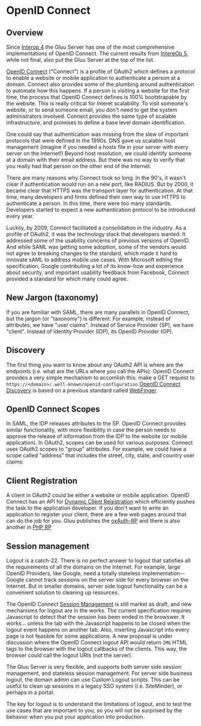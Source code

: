 # OpenID Connect 

## Overview 

Since [Interop 4](http://www.gluu.co/.fm8t) the Gluu Server has one of the most comprehensive
implementations of OpenID Connect. The current results from [IntereOp 5](http://www.gluu.co/.iwjk),
while not final, also put the Gluu Server at the top of the list.

[OpenID Connect](http://openid.net/connect) ("Connect") is a profile of OAuth2 which 
defines a protocol to enable a website or mobile application to authenticate a person 
at a domain. Connect also provides some of the plumbing around authentication to automate 
how this happens. If a person is visiting a website for the 
first time, the process that OpenID Connect defines is 100% bootstrapable by the website. 
This is really critical for Interet scalability. To visit someone's website, or to send
someone email, you don't need to get the system administrators involved. Connect provides
the same type of scalable infrastructure, and promises to define a base level domain 
identification.

One could say that authentication was missing from the slew of important protocols that
were defined in the 1990s. DNS gave us scalable host management (imagine if you needed
a hosts file in your server with every server on the Internet!) Beyond host resolution, 
we could identify someone at a domain with their email address. But there was no way 
to verify that you really had that person on the other end of the Internet.

There are many reasons why Connect took so long. In the 90's, it wasn't clear if 
authentication would run on a new port, like RADIUS. But by 2000, it became clear
that HTTPS was the transport layer for authentication. At that time, many developers
and firms defined their own way to use HTTPS to authenticate a person. In this time,
there were too many standards. Developers started to expect a new authentication 
protocol to be introduced every year.

Luckily, by 2009, Connect facilitated a consolidation in the industry. As a profile
of OAuth2, it was the technology stack that developers wanted. It addressed some 
of the usability concerns of previous versions of OpenID. And while SAML was getting
some adoption, some of the vendors would not agree to breaking changes to the standard,
which made it hard to innovate sAML to address mobile use cases. With Microsoft editing
the specification, Google contributing a lot of its know-how and experience about 
security, and important usability feedback from Facebook, Connect provided a standard
for which many could agree.

## New Jargon (taxonomy)

If you are familiar with SAML, there are many parallels in OpenID Connect, but the 
jargon (or "taxonomy") is different. For example, instead of attributes, we have "user claims".
Instead of Service Provider (SP), we have "client". Instead of Identity Provider (IDP), its 
OpenID Provider (OP).  

## Discovery 

The first thing you want to know about any OAuth2 API is where are the endpoints (i.e. 
what are the URLs where you call the APIs). OpenID Connect provides a very simple
mechanism to accomlish this: make a GET request to `https://<domain>/.well-known/openid-configuration`
[OpenID Connect Discovery](http://openid.net/specs/openid-connect-discovery-1_0.html) is based on 
a previous standard called [WebFinger](http://en.wikipedia.org/wiki/WebFinger). 

## OpenID Connect Scopes

In SAML, the IDP releases attributes to the SP. OpenID Connect provides similar functionality, 
with more flexibility in case the person needs to approve the release of information from the IDP 
to the website (or mobile application). In OAuth2, scopes can be used for various purposes. 
Connect uses OAuth2 scopes to "group" attributes. For example, we could have a scope called "address"
that includes the street, city, state, and country user claims.

## Client Registration

A client in OAuth2 could be either a website or mobile application. OpenID Connect has an API 
for [Dynamic Client Registration](http://openid.net/specs/openid-connect-registration-1_0.html)
which efficiently pushes the task to the application developer. If you don't want to write an
application to register your client, there are a few web pages around that can do the job for 
you. Gluu publishes the [oxAuth-RP](seed.gluu.org/oxauth-rp) and there is also another in
[PHP RP](http://www.gluu.co/php-sample-rp)

## Session management

Logout is a catch-22. There is no perfect answer to logout that satisfies all the requirements
of all the domains on the Internet. For example, large OpenID Providers, like Google, need
a totally stateless implementation--Google cannot track sessions on the server side for every
browser on the Internet. But in smaller domains, server side logout functionality can be 
a convenient solution to cleaning up resources.

The OpenID Connect [Session Management](http://openid.net/specs/openid-connect-session-1_0.html) is
still market as draft, and new mechanisms for logout are in the works. The current specification 
requires Javascript to detect that the session has been ended in the browswer. It works... unless
the tab with the Javascript happens to be closed when the logout event happens on another tab. Also,
inserting Javascript into every page is not feasible for some applications. A new proposal is under
discussion where the OpenID Connect logout API would return `IMG` HTML tags to the browser
with the logout callbacks of the clients. This way, the browser could call the logout URIs (not
the server). 

The Gluu Server is very flexible, and supports both server side session management, and stateless
session management. For server side business logout, the domain admin can use Custom Logout scripts. 
This can be useful to clean up sessions in a legacy SSO system (i.e. SiteMinder), or perhaps
in a portal.

The key for logout is to understand the limitations of logout, and to test the use cases that
are important to you, so you will not be surprised by the behavior when you put your application
into production.



